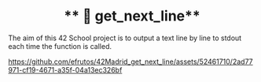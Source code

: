 #                            <center>** 📝 get_next_line**<center>

The aim of this 42 School project is to output a text line by line to stdout each time the function is called.






https://github.com/efrutos/42Madrid_get_next_line/assets/52461710/2ad77971-cf19-4671-a35f-04a13ec326bf


